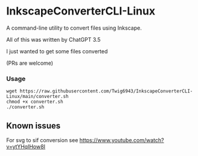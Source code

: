 # InkscapeConverterCLI-Linux
A command-line utility to convert files using Inkscape.

All of this was written by ChatGPT 3.5 

I just wanted to get some files converted

(PRs are welcome)

### Usage
```
wget https://raw.githubusercontent.com/Twig6943/InkscapeConverterCLI-Linux/main/converter.sh
chmod +x converter.sh
./converter.sh
```

## Known issues
For svg to sif conversion see
https://www.youtube.com/watch?v=ytYHqIHow8I
